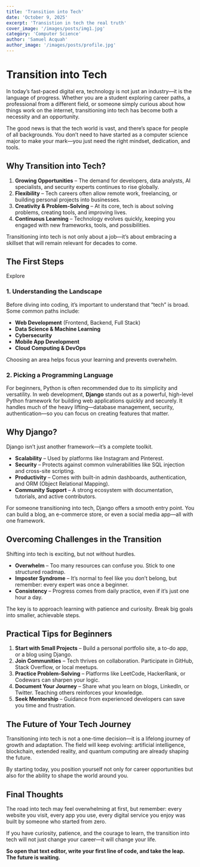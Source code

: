 ```yaml
---
title: 'Transition into Tech'
date: 'October 9, 2025'
excerpt: 'Transistion in tech the real truth'
cover_image: '/images/posts/img1.jpg'
category: 'Computer Science'
author: 'Samuel Acquah'
author_image: '/images/posts/profile.jpg'
---
```


# Transition into Tech

In today’s fast-paced digital era, technology is not just an industry—it is the language of progress. Whether you are a student exploring career paths, a professional from a different field, or someone simply curious about how things work on the internet, transitioning into tech has become both a necessity and an opportunity.  

The good news is that the tech world is vast, and there’s space for people of all backgrounds. You don’t need to have started as a computer science major to make your mark—you just need the right mindset, dedication, and tools.  



## Why Transition into Tech?

1. **Growing Opportunities** – The demand for developers, data analysts, AI specialists, and security experts continues to rise globally.  
2. **Flexibility** – Tech careers often allow remote work, freelancing, or building personal projects into businesses.  
3. **Creativity & Problem-Solving** – At its core, tech is about solving problems, creating tools, and improving lives.  
4. **Continuous Learning** – Technology evolves quickly, keeping you engaged with new frameworks, tools, and possibilities.  

Transitioning into tech is not only about a job—it’s about embracing a skillset that will remain relevant for decades to come.  


## The First Steps

Explore
### 1. **Understanding the Landscape**
Before diving into coding, it’s important to understand that “tech” is broad. Some common paths include:  
- **Web Development** (Frontend, Backend, Full Stack)  
- **Data Science & Machine Learning**  
- **Cybersecurity**  
- **Mobile App Development**  
- **Cloud Computing & DevOps**  

Choosing an area helps focus your learning and prevents overwhelm.  

### 2. **Picking a Programming Language**
For beginners, Python is often recommended due to its simplicity and versatility. In web development, **Django** stands out as a powerful, high-level Python framework for building web applications quickly and securely. It handles much of the heavy lifting—database management, security, authentication—so you can focus on creating features that matter.  



## Why Django?

Django isn’t just another framework—it’s a complete toolkit.  
- **Scalability** – Used by platforms like Instagram and Pinterest.  
- **Security** – Protects against common vulnerabilities like SQL injection and cross-site scripting.  
- **Productivity** – Comes with built-in admin dashboards, authentication, and ORM (Object Relational Mapping).  
- **Community Support** – A strong ecosystem with documentation, tutorials, and active contributors.  

For someone transitioning into tech, Django offers a smooth entry point. You can build a blog, an e-commerce store, or even a social media app—all with one framework.  



## Overcoming Challenges in the Transition

Shifting into tech is exciting, but not without hurdles.  
- **Overwhelm** – Too many resources can confuse you. Stick to one structured roadmap.  
- **Imposter Syndrome** – It’s normal to feel like you don’t belong, but remember: every expert was once a beginner.  
- **Consistency** – Progress comes from daily practice, even if it’s just one hour a day.  

The key is to approach learning with patience and curiosity. Break big goals into smaller, achievable steps.  



## Practical Tips for Beginners

1. **Start with Small Projects** – Build a personal portfolio site, a to-do app, or a blog using Django.  
2. **Join Communities** – Tech thrives on collaboration. Participate in GitHub, Stack Overflow, or local meetups.  
3. **Practice Problem-Solving** – Platforms like LeetCode, HackerRank, or Codewars can sharpen your logic.  
4. **Document Your Journey** – Share what you learn on blogs, LinkedIn, or Twitter. Teaching others reinforces your knowledge.  
5. **Seek Mentorship** – Guidance from experienced developers can save you time and frustration.  



## The Future of Your Tech Journey

Transitioning into tech is not a one-time decision—it is a lifelong journey of growth and adaptation. The field will keep evolving: artificial intelligence, blockchain, extended reality, and quantum computing are already shaping the future.  

By starting today, you position yourself not only for career opportunities but also for the ability to shape the world around you.  



## Final Thoughts

The road into tech may feel overwhelming at first, but remember: every website you visit, every app you use, every digital service you enjoy was built by someone who started from zero.  

If you have curiosity, patience, and the courage to learn, the transition into tech will not just change your career—it will change your life.  

**So open that text editor, write your first line of code, and take the leap. The future is waiting.**
